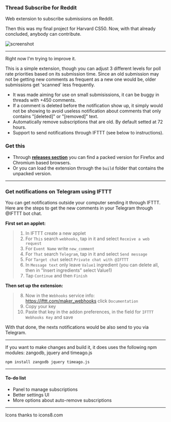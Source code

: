 
### Thread Subscribe for Reddit
Web extension to subscribe submissions on Reddit.

Then this was my final project for Harvard CS50. Now, with that already concluded, anybody can contribute.

![screenshot](https://i.imgur.com/TUUonPt.png)

---

Right now I'm trying to improve it.

This is a simple extension, though you can adjust 3 different levels for poll rate priorities based on its submission time. Since an old submission may not be getting new comments as frequent as a new one would be, older submissions get 'scanned' less frequently.

- It was made aiming for use on small submisissions, it can be buggy in threads with +450 comments.
- If a comment is deleted before the notification show up, it simply would not be showing to avoid useless notification about comments that only contains "[deleted]" or "[removed]" text.
- Automatically remove subscriptions that are old. By default setted at 72 hours.
- Support to send notifications through IFTTT (see below to instructions).

### Get this
- Through [**releases section**](https://github.com/thepante/rts/releases) you can find a packed version for Firefox and Chromium based browsers.
- Or you can load the extension through the `build` folder that contains the unpacked version. 

---

### Get notifications on Telegram using IFTTT
You can get notifications outside your computer sending it through IFTTT. Here are the steps to get the new comments in your Telegram through @IFTTT bot chat.

**First set an applet:**

> 1. In IFTTT create a new applet
> 2. For `This` search `webhooks`, tap in it and select `Receive a web request`
> 3. For `Event Name` write `new_comment`
> 4. For `That` search `Telegram`, tap in it and select `Send message`
> 5. For `Target chat` select `Private chat with @IFTTT`
> 6. In `Message text` only leave `Value1` ingredient (you can delete all, then in "Insert ingredients" select Value1)
> 7. Tap `Continue` and then `Finish`


 **Then set up the extension:**
 > 8. Now in the `Webhooks` service info: https://ifttt.com/maker_webhooks click `Documentation`
 > 9. Copy your key
 > 10. Paste that key in the addon preferences, in the field for `IFTTT Webhooks Key` and save

 With that done, the nexts notifications would be also send to you via Telegram.

---

If you want to make changes and build it, it does uses the following npm modules:
zangodb, jquery and timeago.js

```
npm install zangodb jquery timeago.js
```
----

#### To-do list
 - Panel to manage subscriptions
 - Better settings UI
 - More options about auto-remove subscriptions

---

Icons thanks to icons8.com

